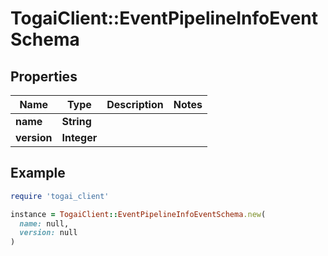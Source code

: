 # TogaiClient::EventPipelineInfoEventSchema

## Properties

| Name | Type | Description | Notes |
| ---- | ---- | ----------- | ----- |
| **name** | **String** |  |  |
| **version** | **Integer** |  |  |

## Example

```ruby
require 'togai_client'

instance = TogaiClient::EventPipelineInfoEventSchema.new(
  name: null,
  version: null
)
```

